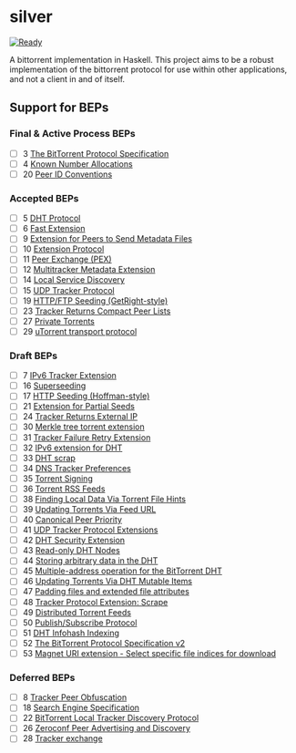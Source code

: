 # silver
[![Ready](https://badge.waffle.io/nytopop/silver.svg?label=ready&title=Ready)](http://waffle.io/nytopop/silver)

A bittorrent implementation in Haskell. This project aims to be a robust implementation of the bittorrent protocol for use within other applications, and not a client in and of itself.

## Support for BEPs
### Final & Active Process BEPs
- [ ] 3 [The BitTorrent Protocol Specification](http://www.bittorrent.org/beps/bep_0003.html)
- [ ] 4 [Known Number Allocations](http://www.bittorrent.org/beps/bep_0004.html)
- [ ] 20 [Peer ID Conventions](http://www.bittorrent.org/beps/bep_0020.html)

### Accepted BEPs
- [ ] 5 [DHT Protocol](http://www.bittorrent.org/beps/bep_0005.html)
- [ ] 6 [Fast Extension](http://www.bittorrent.org/beps/bep_0006.html)
- [ ] 9 [Extension for Peers to Send Metadata Files](http://www.bittorrent.org/beps/bep_0009.html)
- [ ] 10 [Extension Protocol](http://www.bittorrent.org/beps/bep_0010.html)
- [ ] 11 [Peer Exchange (PEX)](http://www.bittorrent.org/beps/bep_0011.html)
- [ ] 12 [Multitracker Metadata Extension](http://www.bittorrent.org/beps/bep_0012.html)
- [ ] 14 [Local Service Discovery](http://www.bittorrent.org/beps/bep_0014.html)
- [ ] 15 [UDP Tracker Protocol](http://www.bittorrent.org/beps/bep_0015.html)
- [ ] 19 [HTTP/FTP Seeding (GetRight-style)](http://www.bittorrent.org/beps/bep_0019.html)
- [ ] 23 [Tracker Returns Compact Peer Lists](http://www.bittorrent.org/beps/bep_0023.html)
- [ ] 27 [Private Torrents](http://www.bittorrent.org/beps/bep_0027.html)
- [ ] 29 [uTorrent transport protocol](http://www.bittorrent.org/beps/bep_0029.html)

### Draft BEPs
- [ ] 7 [IPv6 Tracker Extension](http://www.bittorrent.org/beps/bep_0007.html)
- [ ] 16 [Superseeding](http://www.bittorrent.org/beps/bep_0016.html)
- [ ] 17 [HTTP Seeding (Hoffman-style)](http://www.bittorrent.org/beps/bep_0017.html)
- [ ] 21 [Extension for Partial Seeds](http://www.bittorrent.org/beps/bep_0021.html)
- [ ] 24 [Tracker Returns External IP](http://www.bittorrent.org/beps/bep_0024.html)
- [ ] 30 [Merkle tree torrent extension](http://www.bittorrent.org/beps/bep_0030.html)
- [ ] 31 [Tracker Failure Retry Extension](http://www.bittorrent.org/beps/bep_0031.html)
- [ ] 32 [IPv6 extension for DHT](http://www.bittorrent.org/beps/bep_0032.html)
- [ ] 33 [DHT scrap](http://www.bittorrent.org/beps/bep_0033.html)
- [ ] 34 [DNS Tracker Preferences](http://www.bittorrent.org/beps/bep_0034.html)
- [ ] 35 [Torrent Signing](http://www.bittorrent.org/beps/bep_0035.html)
- [ ] 36 [Torrent RSS Feeds](http://www.bittorrent.org/beps/bep_0036.html)
- [ ] 38 [Finding Local Data Via Torrent File Hints](http://www.bittorrent.org/beps/bep_0038.html)
- [ ] 39 [Updating Torrents Via Feed URL](http://www.bittorrent.org/beps/bep_0039.html)
- [ ] 40 [Canonical Peer Priority](http://www.bittorrent.org/beps/bep_0040.html)
- [ ] 41 [UDP Tracker Protocol Extensions](http://www.bittorrent.org/beps/bep_0041.html)
- [ ] 42 [DHT Security Extension](http://www.bittorrent.org/beps/bep_0042.html)
- [ ] 43 [Read-only DHT Nodes](http://www.bittorrent.org/beps/bep_0043.html)
- [ ] 44 [Storing arbitrary data in the DHT](http://www.bittorrent.org/beps/bep_0044.html)
- [ ] 45 [Multiple-address operation for the BitTorrent DHT](http://www.bittorrent.org/beps/bep_0045.html)
- [ ] 46 [Updating Torrents Via DHT Mutable Items](http://www.bittorrent.org/beps/bep_0046.html)
- [ ] 47 [Padding files and extended file attributes](http://www.bittorrent.org/beps/bep_0047.html)
- [ ] 48 [Tracker Protocol Extension: Scrape](http://www.bittorrent.org/beps/bep_0048.html)
- [ ] 49 [Distributed Torrent Feeds](http://www.bittorrent.org/beps/bep_0049.html)
- [ ] 50 [Publish/Subscribe Protocol](http://www.bittorrent.org/beps/bep_0050.html)
- [ ] 51 [DHT Infohash Indexing](http://www.bittorrent.org/beps/bep_0051.html)
- [ ] 52 [The BitTorrent Protocol Specification v2](http://www.bittorrent.org/beps/bep_0052.html)
- [ ] 53 [Magnet URI extension - Select specific file indices for download](http://www.bittorrent.org/beps/bep_0053.html)

### Deferred BEPs
- [ ] 8 [Tracker Peer Obfuscation](http://www.bittorrent.org/beps/bep_0008.html)
- [ ] 18 [Search Engine Specification](http://www.bittorrent.org/beps/bep_0018.html)
- [ ] 22 [BitTorrent Local Tracker Discovery Protocol](http://www.bittorrent.org/beps/bep_0022.html)
- [ ] 26 [Zeroconf Peer Advertising and Discovery](http://www.bittorrent.org/beps/bep_0026.html)
- [ ] 28 [Tracker exchange](http://www.bittorrent.org/beps/bep_0028.html)
